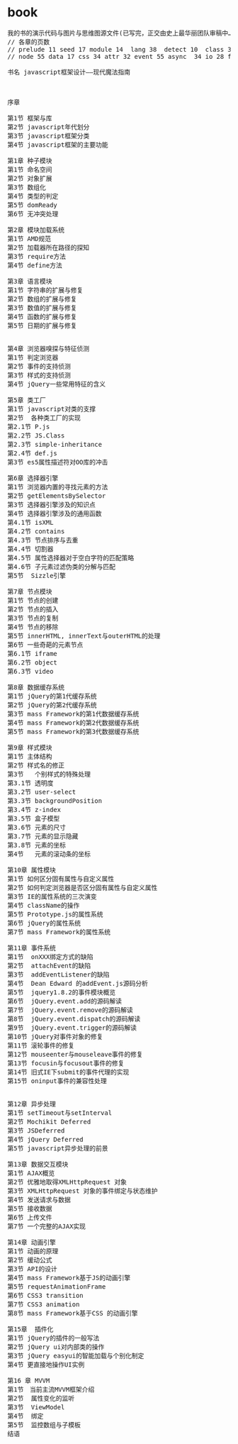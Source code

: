 book
====
<pre>
我的书的演示代码与图片与思维图源文件(已写完，正交由史上最华丽团队审稿中……)
// 各章的页数
// prelude 11 seed 17 module 14  lang 38  detect 10  class 33  selector 43
// node 55 data 17 css 34 attr 32 event 55 async  34 io 28 fx 40 plugin 13 mvvm 42

书名 javascript框架设计——现代魔法指南



序章

第1节 框架与库
第2节 javascript年代划分
第3节 javascript框架分类
第4节 javascript框架的主要功能

第1章 种子模块
第1节 命名空间
第2节 对象扩展
第3节 数组化
第4节 类型的判定
第5节 domReady
第6节 无冲突处理

第2章 模块加载系统
第1节 AMD规范
第2节 加载器所在路径的探知
第3节 require方法
第4节 define方法

第3章 语言模块
第1节 字符串的扩展与修复
第2节 数组的扩展与修复
第3节 数值的扩展与修复
第4节 函数的扩展与修复
第5节 日期的扩展与修复


第4章 浏览器嗅探与特征侦测
第1节 判定浏览器
第2节 事件的支持侦测
第3节 样式的支持侦测
第4节 jQuery一些常用特征的含义

第5章 类工厂
第1节 javascript对类的支撑
第2节  各种类工厂的实现
第2.1节 P.js
第2.2节 JS.Class
第2.3节 simple-inheritance
第2.4节 def.js
第3节 es5属性描述符对OO库的冲击

第6章 选择器引擎
第1节 浏览器内置的寻找元素的方法
第2节 getElementsBySelector
第3节 选择器引擎涉及的知识点
第4节 选择器引擎涉及的通用函数
第4.1节 isXML
第4.2节 contains
第4.3节 节点排序与去重
第4.4节 切割器
第4.5节 属性选择器对于空白字符的匹配策略
第4.6节 子元素过滤伪类的分解与匹配
第5节  Sizzle引擎

第7章 节点模块
第1节 节点的创建
第2节 节点的插入
第3节 节点的复制
第4节 节点的移除
第5节 innerHTML, innerText与outerHTML的处理
第6节 一些奇葩的元素节点
第6.1节 iframe
第6.2节 object
第6.3节 video

第8章 数据缓存系统
第1节 jQuery的第1代缓存系统
第2节 jQuery的第2代缓存系统
第3节 mass Framework的第1代数据缓存系统
第4节 mass Framework的第2代数据缓存系统
第5节 mass Framework的第3代数据缓存系统

第9章 样式模块
第1节 主体结构
第2节 样式名的修正
第3节   个别样式的特殊处理
第3.1节 透明度
第3.2节 user-select
第3.3节 backgroundPosition
第3.4节 z-index
第3.5节 盒子模型
第3.6节 元素的尺寸
第3.7节 元素的显示隐藏
第3.8节 元素的坐标 
第4节   元素的滚动条的坐标

第10章 属性模块
第1节 如何区分固有属性与自定义属性
第2节 如何判定浏览器是否区分固有属性与自定义属性
第3节 IE的属性系统的三次演变
第4节 className的操作
第5节 Prototype.js的属性系统
第6节 jQuery的属性系统
第7节 mass Framework的属性系统

第11章 事件系统
第1节  onXXX绑定方式的缺陷
第2节  attachEvent的缺陷
第3节  addEventListener的缺陷
第4节  Dean Edward 的addEvent.js源码分析
第5节  jquery1.8.2的事件模块概览
第6节  jQuery.event.add的源码解读
第7节  jQuery.event.remove的源码解读
第8节  jQuery.event.dispatch的源码解读
第9节  jQuery.event.trigger的源码解读
第10节 jQuery对事件对象的修复
第11节 滚轮事件的修复
第12节 mouseenter与mouseleave事件的修复
第13节 focusin与focusout事件的修复
第14节 旧式IE下submit的事件代理的实现
第15节 oninput事件的兼容性处理


第12章 异步处理
第1节 setTimeout与setInterval
第2节 Mochikit Deferred
第3节 JSDeferred
第4节 jQuery Deferred
第5节 javascript异步处理的前景

第13章 数据交互模块
第1节 AJAX概览
第2节 优雅地取得XMLHttpRequest 对象
第3节 XMLHttpRequest 对象的事件绑定与状态维护
第4节 发送请求与数据
第5节 接收数据
第6节 上传文件
第7节 一个完整的AJAX实现

第14章 动画引擎
第1节 动画的原理
第2节 缓动公式
第3节 API的设计
第4节 mass Framework基于JS的动画引擎
第5节 requestAnimationFrame
第6节 CSS3 transition
第7节 CSS3 animation
第8节 mass Framework基于CSS 的动画引擎

第15章  插件化
第1节 jQuery的插件的一般写法
第2节 jQuery ui对内部类的操作
第3节 jQuery easyui的智能加载与个别化制定
第4节 更直接地操作UI实例

第16 章 MVVM
第1节　当前主流MVVM框架介绍
第2节  属性变化的监听
第3节  ViewModel
第4节  绑定
第5节  监控数组与子模板
结语

</pre>
